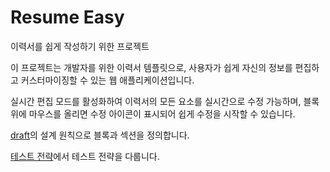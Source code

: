 # Resume Easy

이력서를 쉽게 작성하기 위한 프로젝트

이 프로젝트는 개발자를 위한 이력서 템플릿으로, 사용자가 쉽게 자신의 정보를 편집하고 커스터마이징할 수 있는 웹 애플리케이션입니다.

실시간 편집 모드를 활성화하여 이력서의 모든 요소를 실시간으로 수정 가능하며, 블록 위에 마우스를 올리면 수정 아이콘이 표시되어 쉽게 수정을 시작할 수 있습니다.

[draft](/docs/draft.md)의 설계 원칙으로 블록과 섹션을 정의합니다.

[테스트 전략](/docs/tests.md)에서 테스트 전략을 다룹니다.

